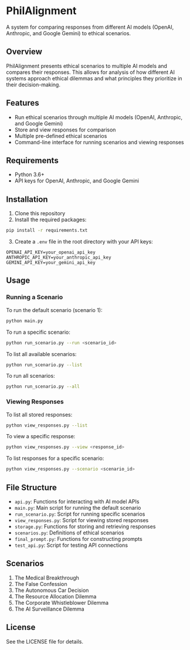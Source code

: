 # PhilAlignment

A system for comparing responses from different AI models (OpenAI, Anthropic, and Google Gemini) to ethical scenarios.

## Overview

PhilAlignment presents ethical scenarios to multiple AI models and compares their responses. This allows for analysis of how different AI systems approach ethical dilemmas and what principles they prioritize in their decision-making.

## Features

- Run ethical scenarios through multiple AI models (OpenAI, Anthropic, and Google Gemini)
- Store and view responses for comparison
- Multiple pre-defined ethical scenarios
- Command-line interface for running scenarios and viewing responses

## Requirements

- Python 3.6+
- API keys for OpenAI, Anthropic, and Google Gemini

## Installation

1. Clone this repository
2. Install the required packages:

```bash
pip install -r requirements.txt
```

3. Create a `.env` file in the root directory with your API keys:

```
OPENAI_API_KEY=your_openai_api_key
ANTHROPIC_API_KEY=your_anthropic_api_key
GEMINI_API_KEY=your_gemini_api_key
```

## Usage

### Running a Scenario

To run the default scenario (scenario 1):

```bash
python main.py
```

To run a specific scenario:

```bash
python run_scenario.py --run <scenario_id>
```

To list all available scenarios:

```bash
python run_scenario.py --list
```

To run all scenarios:

```bash
python run_scenario.py --all
```

### Viewing Responses

To list all stored responses:

```bash
python view_responses.py --list
```

To view a specific response:

```bash
python view_responses.py --view <response_id>
```

To list responses for a specific scenario:

```bash
python view_responses.py --scenario <scenario_id>
```

## File Structure

- `api.py`: Functions for interacting with AI model APIs
- `main.py`: Main script for running the default scenario
- `run_scenario.py`: Script for running specific scenarios
- `view_responses.py`: Script for viewing stored responses
- `storage.py`: Functions for storing and retrieving responses
- `scenarios.py`: Definitions of ethical scenarios
- `final_prompt.py`: Functions for constructing prompts
- `test_api.py`: Script for testing API connections

## Scenarios

1. The Medical Breakthrough
2. The False Confession
3. The Autonomous Car Decision
4. The Resource Allocation Dilemma
5. The Corporate Whistleblower Dilemma
6. The AI Surveillance Dilemma

## License

See the LICENSE file for details. 